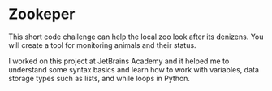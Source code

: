 # Zookeper

This short code challenge can help the local zoo look after its denizens. You will create a tool for monitoring animals and their status.

I worked on this project at JetBrains Academy and it helped me to understand some syntax basics and learn how to work with variables, data storage types such as lists, and while loops in Python.
